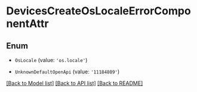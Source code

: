 # DevicesCreateOsLocaleErrorComponentAttr


## Enum

* `OsLocale` (value: `'os.locale'`)

* `UnknownDefaultOpenApi` (value: `'11184809'`)

[[Back to Model list]](../README.md#documentation-for-models) [[Back to API list]](../README.md#documentation-for-api-endpoints) [[Back to README]](../README.md)
